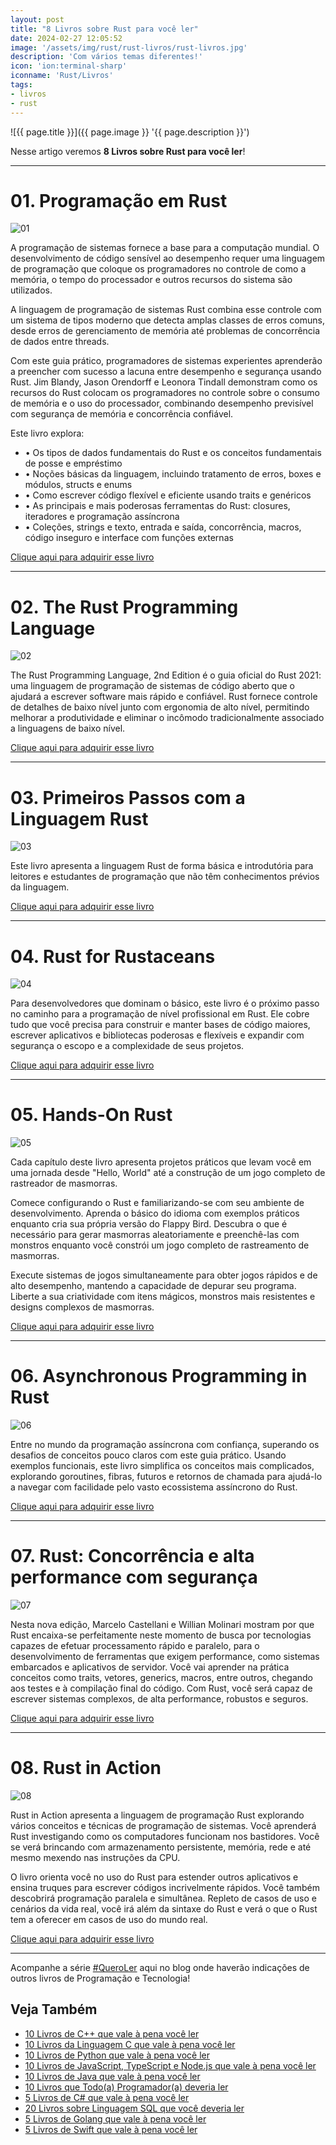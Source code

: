```yaml
---
layout: post
title: "8 Livros sobre Rust para você ler"
date: 2024-02-27 12:05:52
image: '/assets/img/rust/rust-livros/rust-livros.jpg'
description: 'Com vários temas diferentes!'
icon: 'ion:terminal-sharp'
iconname: 'Rust/Livros'
tags:
- livros
- rust
---
```


![{{ page.title }}]({{ page.image }} '{{ page.description }}')

Nesse artigo veremos **8 Livros sobre Rust para você ler**!

---

# 01. Programação em Rust
![01](/assets/img/rust/rust-livros/01.jpg) 

A programação de sistemas fornece a base para a computação mundial. O desenvolvimento de código sensível ao desempenho requer uma linguagem de programação que coloque os programadores no controle de como a memória, o tempo do processador e outros recursos do sistema são utilizados. 

A linguagem de programação de sistemas Rust combina esse controle com um sistema de tipos moderno que detecta amplas classes de erros comuns, desde erros de gerenciamento de memória até problemas de concorrência de dados entre threads.

Com este guia prático, programadores de sistemas experientes aprenderão a preencher com sucesso a lacuna entre desempenho e segurança usando Rust. Jim Blandy, Jason Orendorff e Leonora Tindall demonstram como os recursos do Rust colocam os programadores no controle sobre o consumo de memória e o uso do processador, combinando desempenho previsível com segurança de memória e concorrência confiável.

Este livro explora:
+ • Os tipos de dados fundamentais do Rust e os conceitos fundamentais de posse e empréstimo
+ • Noções básicas da linguagem, incluindo tratamento de erros, boxes e módulos, structs e enums
+ • Como escrever código flexível e eficiente usando traits e genéricos
+ • As principais e mais poderosas ferramentas do Rust: closures, iteradores e programação assíncrona
+ • Coleções, strings e texto, entrada e saída, concorrência, macros, código inseguro e interface com funções externas

<a href="https://www.amazon.com.br/Programa%25C3%25A7%25C3%25A3o-Rust-Desenvolvimento-Sistemas-R%25C3%25A1pidos/dp/8575228609/?&_encoding=UTF8&tag=marcoscpp-20&linkCode=ur2&linkId=0791d1bf5fb9fce9b32efe9edec7f294&camp=1789&creative=9325" class="btn btn-danger btn-lg">Clique aqui para adquirir esse livro</a>

---

# 02. The Rust Programming Language
![02](/assets/img/rust/rust-livros/02.jpg) 

The Rust Programming Language, 2nd Edition é o guia oficial do Rust 2021: uma linguagem de programação de sistemas de código aberto que o ajudará a escrever software mais rápido e confiável. Rust fornece controle de detalhes de baixo nível junto com ergonomia de alto nível, permitindo melhorar a produtividade e eliminar o incômodo tradicionalmente associado a linguagens de baixo nível.

<a href="https://www.amazon.com.br/Rust-Programming-Language-2nd/dp/1718503105/?&_encoding=UTF8&tag=marcoscpp-20&linkCode=ur2&linkId=87e8a86513591f1dbedb0c8ffebb6254&camp=1789&creative=9325" class="btn btn-warning btn-lg">Clique aqui para adquirir esse livro</a>

---

# 03. Primeiros Passos com a Linguagem Rust
![03](/assets/img/rust/rust-livros/03.jpg) 

Este livro apresenta a linguagem Rust de forma básica e introdutória para leitores e estudantes de programação que não têm conhecimentos prévios da linguagem.

<a href="https://www.amazon.com.br/Primeiros-Passos-com-Linguagem-Rust/dp/8575226835/?&_encoding=UTF8&tag=marcoscpp-20&linkCode=ur2&linkId=20af8fafa73a19e4807e744566139454&camp=1789&creative=9325" class="btn btn-success btn-lg">Clique aqui para adquirir esse livro</a>

---

# 04. Rust for Rustaceans
![04](/assets/img/rust/rust-livros/04.jpg) 

Para desenvolvedores que dominam o básico, este livro é o próximo passo no caminho para a programação de nível profissional em Rust. Ele cobre tudo que você precisa para construir e manter bases de código maiores, escrever aplicativos e bibliotecas poderosas e flexíveis e expandir com segurança o escopo e a complexidade de seus projetos.

<a href="https://www.amazon.com.br/Rust-Rustaceans-Programming-Experienced-Developers/dp/1718501854/?&_encoding=UTF8&tag=marcoscpp-20&linkCode=ur2&linkId=f234fb971cb53507c1c59fdebf4d32e8&camp=1789&creative=9325" class="btn btn-primary btn-lg">Clique aqui para adquirir esse livro</a>

---

# 05. Hands-On Rust
![05](/assets/img/rust/rust-livros/05.jpg) 

Cada capítulo deste livro apresenta projetos práticos que levam você em uma jornada desde "Hello, World" até a construção de um jogo completo de rastreador de masmorras. 

Comece configurando o Rust e familiarizando-se com seu ambiente de desenvolvimento. Aprenda o básico do idioma com exemplos práticos enquanto cria sua própria versão do Flappy Bird. Descubra o que é necessário para gerar masmorras aleatoriamente e preenchê-las com monstros enquanto você constrói um jogo completo de rastreamento de masmorras. 

Execute sistemas de jogos simultaneamente para obter jogos rápidos e de alto desempenho, mantendo a capacidade de depurar seu programa. Liberte a sua criatividade com itens mágicos, monstros mais resistentes e designs complexos de masmorras.

<a href="https://www.amazon.com.br/Hands-Rust-Effective-Learning-Development/dp/1680508164/?&_encoding=UTF8&tag=marcoscpp-20&linkCode=ur2&linkId=bff9b9f78ca8899f5d186de11aeef16a&camp=1789&creative=9325" class="btn btn-info btn-lg">Clique aqui para adquirir esse livro</a>

---

# 06. Asynchronous Programming in Rust
![06](/assets/img/rust/rust-livros/06.jpg) 

Entre no mundo da programação assíncrona com confiança, superando os desafios de conceitos pouco claros com este guia prático. Usando exemplos funcionais, este livro simplifica os conceitos mais complicados, explorando goroutines, fibras, futuros e retornos de chamada para ajudá-lo a navegar com facilidade pelo vasto ecossistema assíncrono do Rust.

<a href="https://www.amazon.com.br/Asynchronous-Programming-Rust-asynchronous-programming-ebook/dp/B0CSNJSPST/?&_encoding=UTF8&tag=marcoscpp-20&linkCode=ur2&linkId=cfde80947c1efc7a4b8207fb53ea7cd8&camp=1789&creative=9325" class="btn btn-danger btn-lg">Clique aqui para adquirir esse livro</a>


---

# 07. Rust: Concorrência e alta performance com segurança
![07](/assets/img/rust/rust-livros/07.jpg) 

Nesta nova edição, Marcelo Castellani e Willian Molinari mostram por que Rust encaixa-se perfeitamente neste momento de busca por tecnologias capazes de efetuar processamento rápido e paralelo, para o desenvolvimento de ferramentas que exigem performance, como sistemas embarcados e aplicativos de servidor. Você vai aprender na prática conceitos como traits, vetores, generics, macros, entre outros, chegando aos testes e à compilação final do código. Com Rust, você será capaz de escrever sistemas complexos, de alta performance, robustos e seguros.

<a href="https://www.amazon.com.br/Rust-Concorr%25C3%25AAncia-alta-performance-seguran%25C3%25A7a-ebook/dp/B0786JW6LV/?&_encoding=UTF8&tag=marcoscpp-20&linkCode=ur2&linkId=979ca2514b9f4fb0ca4638b967e8e0bd&camp=1789&creative=9325" class="btn btn-warning btn-lg">Clique aqui para adquirir esse livro</a>

---

# 08. Rust in Action
![08](/assets/img/rust/rust-livros/08.jpg) 

Rust in Action apresenta a linguagem de programação Rust explorando vários conceitos e técnicas de programação de sistemas. Você aprenderá Rust investigando como os computadores funcionam nos bastidores. Você se verá brincando com armazenamento persistente, memória, rede e até mesmo mexendo nas instruções da CPU. 

O livro orienta você no uso do Rust para estender outros aplicativos e ensina truques para escrever códigos incrivelmente rápidos. Você também descobrirá programação paralela e simultânea. Repleto de casos de uso e cenários da vida real, você irá além da sintaxe do Rust e verá o que o Rust tem a oferecer em casos de uso do mundo real.

<a href="https://www.amazon.com.br/Rust-Action-English-Tim-McNamara-ebook/dp/B098BNGMWH/?&_encoding=UTF8&tag=marcoscpp-20&linkCode=ur2&linkId=ff881bf523492a9babe4e832d0f4b412&camp=1789&creative=9325" class="btn btn-success btn-lg">Clique aqui para adquirir esse livro</a>

---

Acompanhe a série [#QueroLer](https://terminalroot.com.br/tags#livros) aqui no blog onde haverão indicações de outros livros de Programação e Tecnologia!

## Veja Também

+ [10 Livros de C++ que vale à pena você ler](https://terminalroot.com.br/2022/03/10-livros-de-cpp-que-vale-a-pena-voce-ler.html)
+ [10 Livros da Linguagem C que vale à pena você ler](https://terminalroot.com.br/2022/09/10-livros-da-linguagem-c-que-vale-a-pena-voce-ler.html)
+ [10 Livros de Python que vale à pena você ler](https://terminalroot.com.br/2022/09/10-livros-de-python-que-vale-a-pena-voce-ler.html)
+ [10 Livros de JavaScript, TypeScript e Node.js que vale à pena você ler](https://terminalroot.com.br/2022/09/10-livros-de-javascript-typescript-e-nodejs-que-vale-a-pena-voce-ler.html)
+ [10 Livros de Java que vale à pena você ler](https://terminalroot.com.br/2022/11/10-livros-de-java-que-vale-a-pena-voce-ler.html)
+ [10 Livros que Todo(a) Programador(a) deveria ler](https://terminalroot.com.br/2022/12/10-livros-que-todoa-programadora-deveria-ler.html)
+ [5 Livros de C# que vale à pena você ler](https://terminalroot.com.br/2023/01/5-livros-de-csharp-que-vale-a-pena-voce-ler.html)
+ [20 Livros sobre Linguagem SQL que você deveria ler](https://terminalroot.com.br/2023/05/20-livros-sobre-linguagem-sql-que-voce-deveria-ler.html)
+ [5 Livros de Golang que vale à pena você ler](https://terminalroot.com.br/2023/09/5-livros-de-golang-que-vale-a-pena-voce-ler.html)
+ [5 Livros de Swift que vale à pena você ler](https://terminalroot.com.br/2024/02/5-livros-de-swift-que-vale-a-pena-voce-ler.html)

